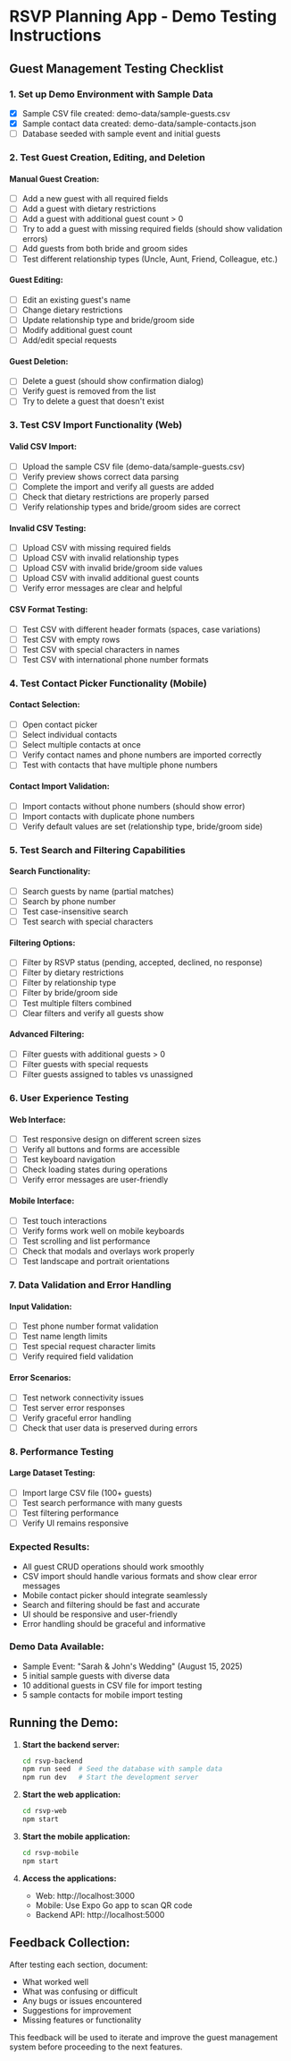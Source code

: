 # RSVP Planning App - Demo Testing Instructions

## Guest Management Testing Checklist

### 1. Set up Demo Environment with Sample Data
- [x] Sample CSV file created: demo-data/sample-guests.csv
- [x] Sample contact data created: demo-data/sample-contacts.json
- [ ] Database seeded with sample event and initial guests

### 2. Test Guest Creation, Editing, and Deletion

#### Manual Guest Creation:
- [ ] Add a new guest with all required fields
- [ ] Add a guest with dietary restrictions
- [ ] Add a guest with additional guest count > 0
- [ ] Try to add a guest with missing required fields (should show validation errors)
- [ ] Add guests from both bride and groom sides
- [ ] Test different relationship types (Uncle, Aunt, Friend, Colleague, etc.)

#### Guest Editing:
- [ ] Edit an existing guest's name
- [ ] Change dietary restrictions
- [ ] Update relationship type and bride/groom side
- [ ] Modify additional guest count
- [ ] Add/edit special requests

#### Guest Deletion:
- [ ] Delete a guest (should show confirmation dialog)
- [ ] Verify guest is removed from the list
- [ ] Try to delete a guest that doesn't exist

### 3. Test CSV Import Functionality (Web)

#### Valid CSV Import:
- [ ] Upload the sample CSV file (demo-data/sample-guests.csv)
- [ ] Verify preview shows correct data parsing
- [ ] Complete the import and verify all guests are added
- [ ] Check that dietary restrictions are properly parsed
- [ ] Verify relationship types and bride/groom sides are correct

#### Invalid CSV Testing:
- [ ] Upload CSV with missing required fields
- [ ] Upload CSV with invalid relationship types
- [ ] Upload CSV with invalid bride/groom side values
- [ ] Upload CSV with invalid additional guest counts
- [ ] Verify error messages are clear and helpful

#### CSV Format Testing:
- [ ] Test CSV with different header formats (spaces, case variations)
- [ ] Test CSV with empty rows
- [ ] Test CSV with special characters in names
- [ ] Test CSV with international phone number formats

### 4. Test Contact Picker Functionality (Mobile)

#### Contact Selection:
- [ ] Open contact picker
- [ ] Select individual contacts
- [ ] Select multiple contacts at once
- [ ] Verify contact names and phone numbers are imported correctly
- [ ] Test with contacts that have multiple phone numbers

#### Contact Import Validation:
- [ ] Import contacts without phone numbers (should show error)
- [ ] Import contacts with duplicate phone numbers
- [ ] Verify default values are set (relationship type, bride/groom side)

### 5. Test Search and Filtering Capabilities

#### Search Functionality:
- [ ] Search guests by name (partial matches)
- [ ] Search by phone number
- [ ] Test case-insensitive search
- [ ] Test search with special characters

#### Filtering Options:
- [ ] Filter by RSVP status (pending, accepted, declined, no response)
- [ ] Filter by dietary restrictions
- [ ] Filter by relationship type
- [ ] Filter by bride/groom side
- [ ] Test multiple filters combined
- [ ] Clear filters and verify all guests show

#### Advanced Filtering:
- [ ] Filter guests with additional guests > 0
- [ ] Filter guests with special requests
- [ ] Filter guests assigned to tables vs unassigned

### 6. User Experience Testing

#### Web Interface:
- [ ] Test responsive design on different screen sizes
- [ ] Verify all buttons and forms are accessible
- [ ] Test keyboard navigation
- [ ] Check loading states during operations
- [ ] Verify error messages are user-friendly

#### Mobile Interface:
- [ ] Test touch interactions
- [ ] Verify forms work well on mobile keyboards
- [ ] Test scrolling and list performance
- [ ] Check that modals and overlays work properly
- [ ] Test landscape and portrait orientations

### 7. Data Validation and Error Handling

#### Input Validation:
- [ ] Test phone number format validation
- [ ] Test name length limits
- [ ] Test special request character limits
- [ ] Verify required field validation

#### Error Scenarios:
- [ ] Test network connectivity issues
- [ ] Test server error responses
- [ ] Verify graceful error handling
- [ ] Check that user data is preserved during errors

### 8. Performance Testing

#### Large Dataset Testing:
- [ ] Import large CSV file (100+ guests)
- [ ] Test search performance with many guests
- [ ] Test filtering performance
- [ ] Verify UI remains responsive

### Expected Results:
- All guest CRUD operations should work smoothly
- CSV import should handle various formats and show clear error messages
- Mobile contact picker should integrate seamlessly
- Search and filtering should be fast and accurate
- UI should be responsive and user-friendly
- Error handling should be graceful and informative

### Demo Data Available:
- Sample Event: "Sarah & John's Wedding" (August 15, 2025)
- 5 initial sample guests with diverse data
- 10 additional guests in CSV file for import testing
- 5 sample contacts for mobile import testing

## Running the Demo:

1. **Start the backend server:**
   ```bash
   cd rsvp-backend
   npm run seed  # Seed the database with sample data
   npm run dev   # Start the development server
   ```

2. **Start the web application:**
   ```bash
   cd rsvp-web
   npm start
   ```

3. **Start the mobile application:**
   ```bash
   cd rsvp-mobile
   npm start
   ```

4. **Access the applications:**
   - Web: http://localhost:3000
   - Mobile: Use Expo Go app to scan QR code
   - Backend API: http://localhost:5000

## Feedback Collection:
After testing each section, document:
- What worked well
- What was confusing or difficult
- Any bugs or issues encountered
- Suggestions for improvement
- Missing features or functionality

This feedback will be used to iterate and improve the guest management system before proceeding to the next features.
